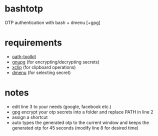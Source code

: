 # bashtotp
OTP authentication with bash + dmenu [+gpg]

# requirements
* [oath-toolkit](http://www.nongnu.org/oath-toolkit/)
* [gnupg](https://www.gnupg.org/) (for encrypting/decrypting secrets)
* [xclip](https://github.com/astrand/xclip) (for clipboard operations)
* [dmenu](http://tools.suckless.org/dmenu/) (for selecting secret)

# notes
* edit line 3 to your needs (google, facebook etc.)
* gpg encrypt your otp secrets into a folder and replace PATH in line 2
* assign a shortcut
* auto types the generated otp to the current window and keeps the generated otp for 45 seconds (modify line 8 for desired time)
